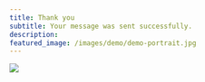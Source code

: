 ```yaml
---
title: Thank you
subtitle: Your message was sent successfully.
description: 
featured_image: /images/demo/demo-portrait.jpg
---
```


![](/mysite/images/demo/about.jpg)

